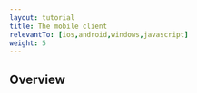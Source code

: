 ```yaml
---
layout: tutorial
title: The mobile client
relevantTo: [ios,android,windows,javascript]
weight: 5
---
```

## Overview